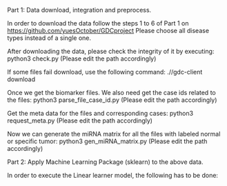 Part 1: Data download, integration and preprocess.

In order to download the data follow the steps 1 to 6 of Part 1 on https://github.com/yuesOctober/GDCproject
Please choose all disease types instead of a single one.

After downloading the data, please check the integrity of it by executing:
python3 check.py
(Please edit the path accordingly)

If some files fail download, use the following command:
./<path-to-gdc-client>/gdc-client download <id>

Once we get the biomarker files. We also need get the case ids related to the files:
python3 parse_file_case_id.py
(Please edit the path accordingly)

Get the meta data for the files and corresponding cases:
python3 request_meta.py
(Please edit the path accordingly)

Now we can generate the miRNA matrix for all the files with labeled normal or specific tumor:
python3 gen_miRNA_matrix.py
(Please edit the path accordingly)


Part 2: Apply Machine Learning Package (sklearn) to the above data.

In order to execute the Linear learner model, the following has to be done:

